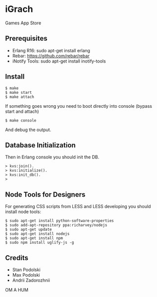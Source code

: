 iGrach
======

Games App Store

Prerequisites
-------------

* Erlang R16: sudo apt-get install erlang
* Rebar: https://github.com/rebar/rebar
* iNotify Tools: sudo apt-get install inotify-tools

Install
-------

    $ make
    $ make start
    $ make attach
    
If something goes wrong you need to boot directly into console (bypass start and attach)

    $ make console
    
And debug the output.

Database Initialization
-----------------------

Then in Erlang console you should init the DB.

    > kvs:join().
    > kvs:initialize().
    > kvs:init_db().
    > 

Node Tools for Designers
------------------------

For generating CSS scripts from LESS and LESS developing you should install node tools:

    $ sudo apt-get install python-software-properties
    $ sudo add-apt-repository ppa:richarvey/nodejs
    $ sudo apt-get update
    $ sudo apt-get install nodejs
    $ sudo apt-get install npm
    $ sudo npm install uglify-js -g

Credits
-------

* Stan Podolski
* Max Podolski
* Andrii Zadorozhnii

OM A HUM
